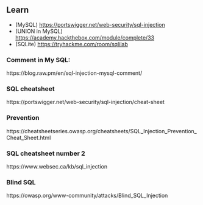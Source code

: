 <h2>Learn</h2>

- (MySQL) https://portswigger.net/web-security/sql-injection
- (UNION in MySQL) https://academy.hackthebox.com/module/complete/33 
- (SQLite) https://tryhackme.com/room/sqlilab
<h3>Comment in My SQL:</h3> https://blog.raw.pm/en/sql-injection-mysql-comment/
<h3>SQL cheatsheet</h3>https://portswigger.net/web-security/sql-injection/cheat-sheet
<h3>Prevention</h3>https://cheatsheetseries.owasp.org/cheatsheets/SQL_Injection_Prevention_Cheat_Sheet.html
<h3>SQL cheatsheet number 2</h3>https://www.websec.ca/kb/sql_injection
<h3>Blind SQL</h3> https://owasp.org/www-community/attacks/Blind_SQL_Injection
